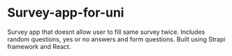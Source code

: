 # Survey-app-for-uni
Survey app that doesnt allow user to fill same survey twice. Includes random questions, yes or no answers and form questions. Built using Strapi framework and React.
